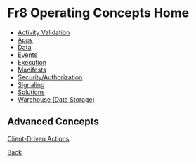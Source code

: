 Fr8 Operating Concepts Home
=========================

* [Activity Validation](/Docs/ForDevelopers/OperatingConcepts/ActivitiesValidation.md)
* [Apps](/Docs/ForDevelopers/OperatingConcepts/Apps.md)
* [Data](/Docs/ForDevelopers/OperatingConcepts/TypesOfFr8.md)   
* [Events](/Docs/ForDevelopers/OperatingConcepts/Events.md)  
* [Execution](/Docs/ForDevelopers/OperatingConcepts/PlanExecution.md)
* [Manifests](/Docs/ForDevelopers/Objects/CratesManifest.md)
* [Security/Authorization](/Docs/ForDevelopers/OperatingConcepts/Authorization/Home.md)
* [Signaling](/Docs/ForDevelopers/OperatingConcepts/Signaling.md)
* [Solutions](/Docs/ForDevelopers/OperatingConcepts/Solutions)
* [Warehouse (Data Storage)](/Docs/ForDevelopers/OperatingConcepts/Fr8Warehouse.md)

Advanced Concepts
------------------
[Client-Driven Actions](/Docs/ForDevelopers/OperatingConcepts/Client-DrivenActions.md)

[Back](/Docs/Home.md)

